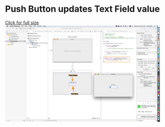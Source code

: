 # Push Button updates Text Field value

[Click for full size](https://raw.githubusercontent.com/dlcmh/macos-playground/push-button-updates-text-field-value/docs/push-button-populates-text-field.jpg)
![Push Button updates Text Field Value](docs/push-button-populates-text-field.jpg "Push Button updates Text Field Value")
